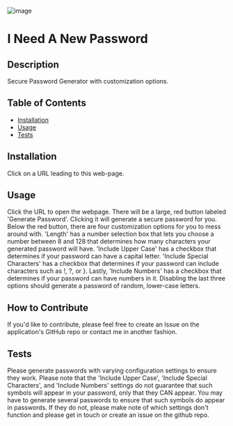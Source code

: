 ![image](https://github.com/Sivelos1/I-Need-A-New-Password/assets/21207337/de485db7-575c-4137-85a8-a8267c86da33)
# I Need A New Password

## Description

 Secure Password Generator with customization options.

## Table of Contents

- [Installation](#installation)
- [Usage](#usage)
- [Tests](#tests)

## Installation

Click on a URL leading to this web-page.

## Usage


Click the URL to open the webpage. There will be a large, red button labeled 'Generate Password'. Clicking it will generate a secure password for you. Below the red button, there are four customization options for you to mess around with. 'Length' has a number selection box that lets you choose a number between 8 and 128 that determines how many characters your generated password will have. 'Include Upper Case' has a checkbox that determines if your password can have a capital letter. 'Include Special Characters' has a checkbox that determines if your password can include characters such as !, ?, or }. Lastly, 'Include Numbers' has a checkbox that determines if your password can have numbers in it. Disabling the last three options should generate a password of random, lower-case letters.

## How to Contribute

If you'd like to contribute, please feel free to create an Issue on the application's GitHub repo or contact me in another fashion.

## Tests

Please generate passwords with varying configuration settings to ensure they work. Please note that the 'Include Upper Case', 'Include Special Characters', and 'Include Numbers' settings do not guarantee that such symbols will appear in your password, only that they CAN appear. You may have to generate several passwords to ensure that such symbols do appear in passwords. If they do not, please make note of which settings don't function and please get in touch or create an issue on the github repo.
